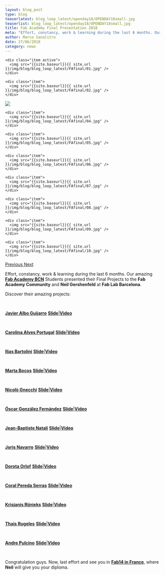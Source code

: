 ```yaml
---
layout: blog_post
type: blog
teaserlatest: blog_loop_latest/openday18/OPENDAY18small.jpg
teaserlist: blog_loop_latest/openday18/OPENDAY18small.jpg
title: Fab Academy Final Presentation 2018
meta: "Effort, constancy, work & learning during the last 6 months. Our Students presented their Final Projects to the Fab Academy Community and Neil Gershenfeld at Fab Lab Barcelona."
author: Marco Sanalitro
date: 27/06/2018 
category: news
---
```


<!--<img src= "http://www.fablabbcn.org/img/blog/blog_loop_latest/openday17/openday171.jpg" align="middle"> 
<br>



<!----- Image Slider ----------------------------- Image Slider -------------->


<div id="carousel-example-generic" class="carousel slide" data-ride="carousel">

<!--------------- Wrapper for slides --------------->

  <div class="carousel-inner" role="listbox">
   
    <div class="item active">
      <img src="{{site.baseurl}}{{ site.url }}/img/blog/blog_loop_latest/FAfinal/01.jpg" />
    </div>
    
    <div class="item">
      <img src="{{site.baseurl}}{{ site.url }}/img/blog/blog_loop_latest/FAfinal/02.jpg" />
    </div>

  <div class="item">
      <img src="{{site.baseurl}}{{ site.url }}/img/blog/blog_loop_latest/FAfinal/03.jpg" />
    </div>
    
    <div class="item">
      <img src="{{site.baseurl}}{{ site.url }}/img/blog/blog_loop_latest/FAfinal/04.jpg" />
    </div>
    
    <div class="item">
      <img src="{{site.baseurl}}{{ site.url }}/img/blog/blog_loop_latest/FAfinal/05.jpg" />
    </div>
    
    <div class="item">
      <img src="{{site.baseurl}}{{ site.url }}/img/blog/blog_loop_latest/FAfinal/06.jpg" />
    </div>
    
    <div class="item">
      <img src="{{site.baseurl}}{{ site.url }}/img/blog/blog_loop_latest/FAfinal/07.jpg" />
    </div>
    
    <div class="item">
      <img src="{{site.baseurl}}{{ site.url }}/img/blog/blog_loop_latest/FAfinal/08.jpg" />
    </div>
    
    <div class="item">
      <img src="{{site.baseurl}}{{ site.url }}/img/blog/blog_loop_latest/FAfinal/09.jpg" />
    </div>
    
    <div class="item">
      <img src="{{site.baseurl}}{{ site.url }}/img/blog/blog_loop_latest/FAfinal/10.jpg" />
    </div>
</div>

<!-------------------- Controls --------------------->

  <a class="left carousel-control" href="#carousel-example-generic" role="button" data-slide="prev">
    <span class="glyphicon glyphicon-chevron-left" aria-hidden="true"></span>
    <span class="sr-only">Previous</span>
  </a>
  <a class="right carousel-control" href="#carousel-example-generic" role="button" data-slide="next">
    <span class="glyphicon glyphicon-chevron-right" aria-hidden="true"></span>
    <span class="sr-only">Next</span>
  </a>
</div>


<p>Effort, constancy, work & learning during the last 6 months. Our amazing <strong><a href="http://fabacademy.org/2018/labs/barcelona/students/javier-alboguijarro/">Fab Academy BCN</a></strong> Students presented their Final Projects to the <strong>Fab Academy Community</strong> and <strong>Neil Gershenfeld</strong> at <strong>Fab Lab Barcelona</strong>.</p> 

<p>Discover their amazing projects:</p>
<br>
<p><strong><a href="http://fabacademy.org/2018/labs/barcelona/students/javier-alboguijarro/">Javier Albo Guijarro</a></strong> <strong><a href="http://fabacademy.org//2018/labs/barcelona/students/javier-alboguijarro/presentation.png">Slide</a></strong>|<strong><a href="http://fabacademy.org//2018/labs/barcelona/students/javier-alboguijarro/presentation.mp4">Video</a></strong></p>
<br>
<p><strong><a href="http://fabacademy.org/2018/labs/barcelona/students/carolina-alvesportugal/">Carolina Alves Portugal</a></strong> <strong><a href="http://fabacademy.org//2018/labs/barcelona/students/carolina-alvesportugal/presentation.png">Slide</a></strong>|<strong><a href="http://fabacademy.org//2018/labs/barcelona/students/carolina-alvesportugal/presentation.mp4">Video</a></strong></p>
<br>
<p><strong><a href="http://fabacademy.org/2018/labs/barcelona/students/ilias-bartolini/">Ilias Bartolini</a></strong> <strong><a href="http://fabacademy.org//2018/labs/barcelona/students/ilias-bartolini/presentation.png">Slide</a></strong>|<strong><a href="http://fabacademy.org//2018/labs/barcelona/students/ilias-bartolini/presentation.mp4">Video</a></strong></p>
<br>
<p><strong><a href="http://fabacademy.org/2018/labs/barcelona/students/marta-bocos/">Marta Bocos</a></strong> <strong><a href="http://fabacademy.org//2018/labs/barcelona/students/marta-bocos/presentation.png">Slide</a></strong>|<strong><a href="http://fabacademy.org//2018/labs/barcelona/students/marta-bocos/presentation.mp4">Video</a></strong></p>
<br>
<p><strong><a href="http://fabacademy.org/2018/labs/barcelona/students/nicolo-gnecchi/">Nicolò Gnecchi</a></strong> <strong><a href="http://fabacademy.org//2018/labs/barcelona/students/nicolo-gnecchi/presentation.png">Slide</a></strong>|<strong><a href="http://fabacademy.org//2018/labs/barcelona/students/nicolo-gnecchi/presentation.mp4">Video</a></strong></p>
<br>
<p><strong><a href="http://fabacademy.org/2018/labs/barcelona/students/oscar-gonzalezfernandez/">Óscar González Fernández</a></strong> <strong><a href="http://fabacademy.org//2018/labs/barcelona/students/oscar-gonzalezfernandez/presentation.png">Slide</a></strong>|<strong><a href="http://fabacademy.org//2018/labs/barcelona/students/oscar-gonzalezfernandez/presentation.mp4">Video</a></strong></p>
<br>
<p><strong><a href="http://fabacademy.org/2018/labs/barcelona/students/jeanbaptiste-natali/">Jean-Baptiste Natali</a></strong> <strong><a href="http://fabacademy.org//2018/labs/barcelona/students/jeanbaptiste-natali/presentation.png">Slide</a></strong>|<strong><a href="http://fabacademy.org//2018/labs/barcelona/students/jeanbaptiste-natali/presentation.mp4">Video</a></strong></p>
<br>
<p><strong><a href="http://fabacademy.org/2018/labs/barcelona/students/joris-navarro/">Joris Navarro</a></strong> <strong><a href="http://fabacademy.org//2018/labs/barcelona/students/joris-navarro/presentation.png">Slide</a></strong>|<strong><a href="http://fabacademy.org//2018/labs/barcelona/students/joris-navarro/presentation.mp4">Video</a></strong></p>
<br>
<p><strong><a href="http://fabacademy.org/2018/labs/barcelona/students/dorota-orlof/">Dorota Orlof</a></strong> <strong><a href="http://fabacademy.org//2018/labs/barcelona/students/dorota-orlof/presentation.png">Slide</a></strong>|<strong><a href="http://fabacademy.org//2018/labs/barcelona/students/dorota-orlof/presentation.mp4">Video</a></strong></p>
<br>
<p><strong><a href="http://fabacademy.org/2018/labs/barcelona/students/coral-peredaserras/">Coral Pereda Serras</a></strong> <strong><a href="http://fabacademy.org//2018/labs/barcelona/students/coral-peredaserras/presentation.png">Slide</a></strong>|<strong><a href="http://fabacademy.org//2018/labs/barcelona/students/coral-peredaserras/presentation.mp4">Video</a></strong></p>
<br>
<p><strong><a href="http://fabacademy.org/2018/labs/barcelona/students/krisjanis-rijnieks/">Krisjanis Rijnieks</a></strong> <strong><a href="http://fabacademy.org//2018/labs/barcelona/students/krisjanis-rijnieks/presentation.png">Slide</a></strong>|<strong><a href="http://fabacademy.org//2018/labs/barcelona/students/krisjanis-rijnieks/presentation.mp4">Video</a></strong></p>
<br>
<p><strong><a href="http://fabacademy.org/2018/labs/barcelona/students/thais-rugeles/">Thais Rugeles</a></strong> <strong><a href="http://fabacademy.org//2018/labs/barcelona/students/thais-rugeles/presentation.png">Slide</a></strong>|<strong><a href="http://fabacademy.org//2018/labs/falabdeusto/students/javier-vicente/presentation.mp4">Video</a></strong></p>
<br>
<p><strong><a href="http://fabacademy.org/2018/labs/barcelona/students/andreluis-pulcinodefreitas/">Andre Pulcino</a></strong> <strong><a href="http://fabacademy.org//2018/labs/barcelona/students/andreluis-pulcinodefreitas/presentation.png">Slide</a></strong>|<strong><a href="http://fabacademy.org//2018/labs/barcelona/students/andreluis-pulcinodefreitas/presentation.mp4">Video</a></strong></p>
<br>

<p>Congratulation guys. Now, last effort and see you in <strong><a href="http://www.fab14.org/">Fab14 in France</a></strong>, where <strong>Neil</strong> will give you your diploma.</p>


